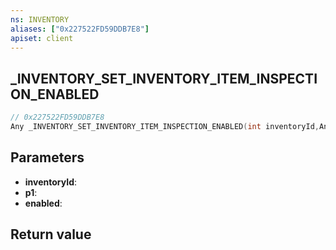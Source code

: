 ```yaml
---
ns: INVENTORY
aliases: ["0x227522FD59DDB7E8"]
apiset: client
---
```

## _INVENTORY_SET_INVENTORY_ITEM_INSPECTION_ENABLED

```c
// 0x227522FD59DDB7E8
Any _INVENTORY_SET_INVENTORY_ITEM_INSPECTION_ENABLED(int inventoryId,Any* p1,BOOL enabled);
```


## Parameters
* **inventoryId**:
* **p1**:
* **enabled**:

## Return value

